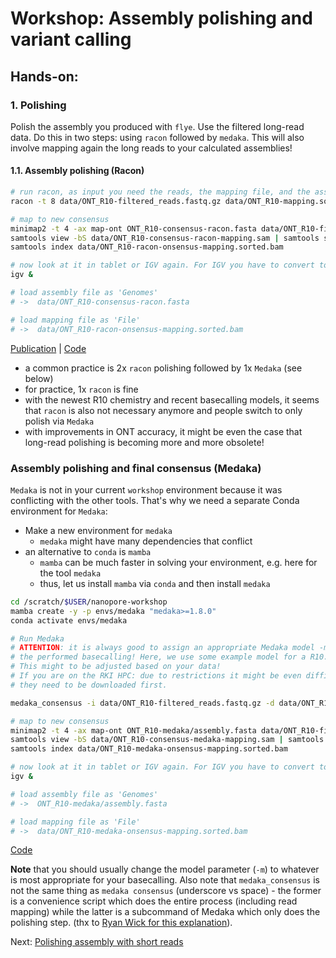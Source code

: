 # Workshop: Assembly polishing and variant calling

## Hands-on:

### 1. Polishing

Polish the assembly you produced with `flye`. Use the filtered long-read data. Do this in two steps: using `racon` followed by `medaka`. This will also involve mapping again the long reads to your calculated assemblies! 

#### 1.1. Assembly polishing (Racon)

```bash
# run racon, as input you need the reads, the mapping file, and the assembly you want to polish
racon -t 8 data/ONT_R10-filtered_reads.fastq.gz data/ONT_R10-mapping.sorted.bam flye_output_R10/assembly.fasta > data/ONT_R10-consensus-racon.fasta

# map to new consensus
minimap2 -t 4 -ax map-ont ONT_R10-consensus-racon.fasta data/ONT_R10-filtered_reads.fastq.gz > data/ONT_R10-consensus-racon-mapping.sam
samtools view -bS data/ONT_R10-consensus-racon-mapping.sam | samtools sort -@ 4 > data/ONT_R10-consensus-racon-mapping.sorted.bam  
samtools index data/ONT_R10-racon-onsensus-mapping.sorted.bam

# now look at it in tablet or IGV again. For IGV you have to convert to BAM again and index the mapping file!
igv &

# load assembly file as 'Genomes'
# ->  data/ONT_R10-consensus-racon.fasta

# load mapping file as 'File'
# ->  data/ONT_R10-racon-onsensus-mapping.sorted.bam
```
[Publication](https://www.ncbi.nlm.nih.gov/pmc/articles/PMC5411768/) | [Code](https://github.com/isovic/racon)

* a common practice is 2x `racon` polishing followed by 1x `Medaka` (see below)
* for practice, 1x `racon` is fine
* with the newest R10 chemistry and recent basecalling models, it seems that `racon` is also not necessary anymore and people switch to only polish via `Medaka`
* with improvements in ONT accuracy, it might be even the case that long-read polishing is becoming more and more obsolete!

### Assembly polishing and final consensus (Medaka)

`Medaka` is not in your current `workshop` environment because it was conflicting with the other tools. That's why we need a separate Conda environment for `Medaka`:

* Make a new environment for `medaka` 
    * `medaka` might have many dependencies that conflict 
* an alternative to `conda` is `mamba`
    * `mamba` can be much faster in solving your environment, e.g. here for the tool `medaka`
    * thus, let us install `mamba` via `conda` and then install `medaka`

```bash
cd /scratch/$USER/nanopore-workshop
mamba create -y -p envs/medaka "medaka>=1.8.0"
conda activate envs/medaka
```

```bash
# Run Medaka
# ATTENTION: it is always good to assign an appropriate Medaka model -m based on 
# the performed basecalling! Here, we use some example model for a R10.4.1 run with 260 bp/s speed and SUP basecalling. 
# This might to be adjusted based on your data! 
# If you are on the RKI HPC: due to restrictions it might be even difficult to run other Medaka models because 
# they need to be downloaded first.

medaka_consensus -i data/ONT_R10-filtered_reads.fastq.gz -d data/ONT_R10-consensus-racon.fasta -o ONT_R10-medaka -m r1041_e82_260bps_sup_v4.0.0 -t 8

# map to new consensus
minimap2 -t 4 -ax map-ont ONT_R10-medaka/assembly.fasta data/ONT_R10-filtered_reads.fastq.gz > data/ONT_R10-consensus-medaka-mapping.sam
samtools view -bS data/ONT_R10-consensus-medaka-mapping.sam | samtools sort -@ 4 > data/ONT_R10-consensus-medaka-mapping.sorted.bam  
samtools index data/ONT_R10-medaka-onsensus-mapping.sorted.bam

# now look at it in tablet or IGV again. For IGV you have to convert to BAM again and index the mapping file!
igv &

# load assembly file as 'Genomes'
# ->  ONT_R10-medaka/assembly.fasta

# load mapping file as 'File'
# ->  data/ONT_R10-medaka-onsensus-mapping.sorted.bam
```
[Code](https://github.com/nanoporetech/medaka)

**Note** that you should usually change the model parameter (`-m`) to whatever is most appropriate for your basecalling. Also note that `medaka_consensus` is not the same thing as `medaka consensus` (underscore vs space) - the former is a convenience script which does the entire process (including read mapping) while the latter is a subcommand of Medaka which only does the polishing step. (thx to [Ryan Wick for this explanation](https://github.com/rrwick/Trycycler/wiki/Polishing-after-Trycycler)).

Next: [Polishing assembly with short reads](7_SR_polishing.md)
